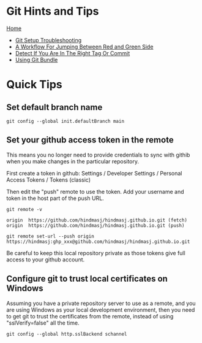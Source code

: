 # Git Hints and Tips

[Home](../index)

* [Git Setup Troubleshooting](setup-troubleshooting)
* [A Workflow For Jumping Between Red and Green Side](red-green-working)
* [Detect If You Are In The Right Tag Or Commit](git-commit-detect)
* [Using Git Bundle](using-git-bundle)

# Quick Tips

## Set default branch name

``git config --global init.defaultBranch main``

## Set your github access token in the remote

This means you no longer need to provide credentials to sync with githib when you make changes in the particular repository.

First create a token in github: Settings / Developer Settings / Personal Access Tokens / Tokens (classic)

Then edit the "push" remote to use the token. Add your username and token in the host part of the push URL.

```
git remote -v

origin  https://github.com/hindmasj/hindmasj.github.io.git (fetch)
origin  https://github.com/hindmasj/hindmasj.github.io.git (push)

git remote set-url --push origin  https://hindmasj:ghp_xxx@github.com/hindmasj/hindmasj.github.io.git
```

Be careful to keep this local repository private as those tokens give full access to your github account.

## Configure git to trust local certificates on Windows

Assuming you have a private repository server to use as a remote, and you are using Windows as your local development environment, then you need to get git to trust the certificates from the remote, instead of using "sslVerify=false" all the time.

``git config --global http.sslBackend schannel``
